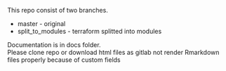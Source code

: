 This repo consist of two branches. 

- master - original  
- split_to_modules - terraform splitted into modules  

Documentation is in docs folder.  
Please clone repo or download html files as gitlab not render Rmarkdown files properly because of custom fields
